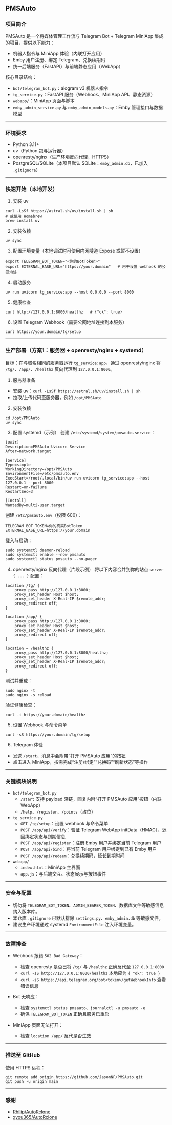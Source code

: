 ## PMSAuto

### 项目简介

PMSAuto 是一个将媒体管理工作流与 Telegram Bot + Telegram MiniApp 集成的项目，提供以下能力：
- 机器人指令与 MiniApp 体验（内联打开应用）
- Emby 用户注册、绑定 Telegram、兑换续期码
- 统一后端服务（FastAPI）与前端静态应用（WebApp）

核心目录结构：
- `bot/telegram_bot.py`：aiogram v3 机器人指令
- `tg_service.py`：FastAPI 服务（Webhook、MiniApp API、静态资源）
- `webapp/`：MiniApp 页面与脚本
- `emby_admin_service.py` 与 `emby_admin_models.py`：Emby 管理接口与数据模型

---

### 环境要求

- Python 3.11+
- uv（Python 包与运行器）
- openresty/nginx（生产环境反向代理，HTTPS）
- PostgreSQL/SQLite（本项目默认 SQLite：`emby_admin.db`，已加入 `.gitignore`）

---

### 快速开始（本地开发）

1) 安装 uv
```
curl -LsSf https://astral.sh/uv/install.sh | sh
# 或使用 Homebrew
brew install uv
```

2) 安装依赖
```
uv sync
```

3) 配置环境变量（本地调试时可使用内网隧道 Expose 或暂不设置）
```
export TELEGRAM_BOT_TOKEN="<你的BotToken>"
export EXTERNAL_BASE_URL="https://your.domain"   # 用于设置 webhook 的公网地址
```

4) 启动服务
```
uv run uvicorn tg_service:app --host 0.0.0.0 --port 8000
```

5) 健康检查
```
curl http://127.0.0.1:8000/healthz   # {"ok": true}
```

6) 设置 Telegram Webhook（需要公网地址连接到本服务）
```
curl https://your.domain/tg/setup
```

---

### 生产部署（方案1：服务器 + openresty/nginx + systemd）

目标：在与域名相同的服务器运行 `tg_service:app`，通过 openresty/nginx 将 `/tg/`、`/app/`、`/healthz` 反向代理到 `127.0.0.1:8000`。

1) 服务器准备
- 安装 uv：`curl -LsSf https://astral.sh/uv/install.sh | sh`
- 拉取/上传代码至服务器，例如 `/opt/PMSAuto`

2) 安装依赖
```
cd /opt/PMSAuto
uv sync
```

3) 配置 systemd（示例）
创建 `/etc/systemd/system/pmsauto.service`：
```
[Unit]
Description=PMSAuto Uvicorn Service
After=network.target

[Service]
Type=simple
WorkingDirectory=/opt/PMSAuto
EnvironmentFile=/etc/pmsauto.env
ExecStart=/root/.local/bin/uv run uvicorn tg_service:app --host 127.0.0.1 --port 8000
Restart=on-failure
RestartSec=3

[Install]
WantedBy=multi-user.target
```

创建 `/etc/pmsauto.env`（权限 600）：
```
TELEGRAM_BOT_TOKEN=你的真实BotToken
EXTERNAL_BASE_URL=https://your.domain
```

载入与启动：
```
sudo systemctl daemon-reload
sudo systemctl enable --now pmsauto
sudo systemctl status pmsauto --no-pager
```

4) openresty/nginx 反向代理（片段示例）
将以下内容合并到你的站点 `server { ... }` 配置：
```
location /tg/ {
    proxy_pass http://127.0.0.1:8000;
    proxy_set_header Host $host;
    proxy_set_header X-Real-IP $remote_addr;
    proxy_redirect off;
}

location /app/ {
    proxy_pass http://127.0.0.1:8000;
    proxy_set_header Host $host;
    proxy_set_header X-Real-IP $remote_addr;
    proxy_redirect off;
}

location = /healthz {
    proxy_pass http://127.0.0.1:8000/healthz;
    proxy_set_header Host $host;
    proxy_set_header X-Real-IP $remote_addr;
    proxy_redirect off;
}
```

测试并重载：
```
sudo nginx -t
sudo nginx -s reload
```

验证健康检查：
```
curl -i https://your.domain/healthz
```

5) 设置 Webhook 与命令菜单
```
curl -sS https://your.domain/tg/setup
```

6) Telegram 体验
- 发送 `/start`，消息中会附带“打开 PMSAuto 应用”的按钮
- 点击进入 MiniApp，按需完成“注册/绑定”“兑换码”“刷新状态”等操作

---

### 关键模块说明

- `bot/telegram_bot.py`
  - `/start` 支持 payload 深链，回复内附“打开 PMSAuto 应用”按钮（内联 WebApp）
  - `/help`、`/register`、`/points`（占位）
- `tg_service.py`
  - `GET /tg/setup`：设置 webhook 与命令菜单
  - `POST /app/api/verify`：验证 Telegram WebApp initData（HMAC），返回绑定状态与到期信息
  - `POST /app/api/register`：注册 Emby 用户并绑定当前 Telegram 用户
  - `POST /app/api/bind`：将当前 Telegram 用户绑定到已有 Emby 用户
  - `POST /app/api/redeem`：兑换续期码，延长到期时间
- `webapp/`
  - `index.html`：MiniApp 主界面
  - `app.js`：与后端交互、状态展示与按钮事件

---

### 安全与配置

- 切勿将 `TELEGRAM_BOT_TOKEN`、`ADMIN_BEARER_TOKEN`、数据库文件等敏感信息纳入版本库。
- 本仓库 `.gitignore` 已默认排除 `settings.py`、`emby_admin.db` 等敏感文件。
- 建议生产环境通过 systemd `EnvironmentFile` 注入环境变量。

---

### 故障排查

- Webhook 报错 `502 Bad Gateway`：
  - 检查 openresty 是否已将 `/tg/` 与 `/healthz` 正确反代至 `127.0.0.1:8000`
  - `curl -sS http://127.0.0.1:8000/healthz` 本地应为 `{ "ok": true }`
  - `curl -sS https://api.telegram.org/bot<token>/getWebhookInfo` 查看错误信息

- Bot 无响应：
  - 检查 `systemctl status pmsauto`、`journalctl -u pmsauto -e`
  - 确保 `TELEGRAM_BOT_TOKEN` 正确且服务已重启

- MiniApp 页面无法打开：
  - 检查 `location /app/` 反代是否生效

---

### 推送至 GitHub

使用 HTTPS 远程：
```
git remote add origin https://github.com/JasonNF/PMSAuto.git
git push -u origin main
```

---

### 感谢

- [Rhilip/AutoRclone](https://github.com/Rhilip/AutoRclone)
- [xyou365/AutoRclone](https://github.com/xyou365/AutoRclone)

